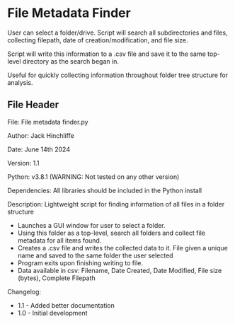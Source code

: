 # File Metadata Finder

User can select a folder/drive. Script will search all subdirectories and files, collecting filepath, date of creation/modification, and file size.

Script will write this information to a .csv file and save it to the same top-level directory as the search began in.

Useful for quickly collecting information throughout folder tree structure for analysis.

## File Header
File: File metadata finder.py

Author: Jack Hinchliffe

Date: June 14th 2024

Version: 1.1

Python: v3.8.1 (WARNING: Not tested on any other version)

Dependencies: All libraries should be included in the Python install

Description: 
Lightweight script for finding information of all files in a folder structure
- Launches a GUI window for user to select a folder. 
- Using this folder as a top-level, search all folders and collect file metadata for all items found.
- Creates a .csv file and writes the collected data to it. File given a unique name and saved to the same folder the user selected
- Program exits upon finishing writing to file.
- Data available in csv: Filename, Date Created, Date Modified, File size (bytes), Complete Filepath

Changelog:
 + 1.1 - Added better documentation
 + 1.0 - Initial development
